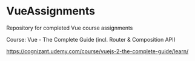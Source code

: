 # VueAssignments
Repository for completed Vue course assignments

Course: Vue - The Complete Guide (incl. Router & Composition API)

https://cognizant.udemy.com/course/vuejs-2-the-complete-guide/learn/
